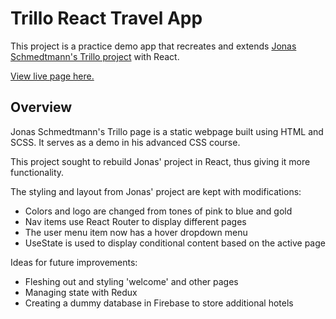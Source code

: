# Trillo React Travel App

This project is a practice demo app that recreates and extends [Jonas Schmedtmann's Trillo project](https://trillo.netlify.app/#) with React.

<a href='https://trillo.tilly.digital' target="_blank">View live page here.</a>

## Overview

Jonas Schmedtmann's Trillo page is a static webpage built using HTML and SCSS. It serves as a demo in his advanced CSS course.

This project sought to rebuild Jonas' project in React, thus giving it more functionality.

The styling and layout from Jonas' project are kept with modifications:

- Colors and logo are changed from tones of pink to blue and gold
- Nav items use React Router to display different pages
- The user menu item now has a hover dropdown menu
- UseState is used to display conditional content based on the active page

Ideas for future improvements:

- Fleshing out and styling 'welcome' and other pages
- Managing state with Redux
- Creating a dummy database in Firebase to store additional hotels
